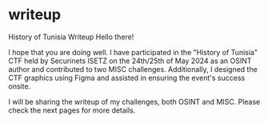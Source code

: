 # writeup
History of Tunisia Writeup
Hello there!

I hope that you are doing well. I have participated in the "History of Tunisia" CTF held by Securinets ISETZ on the 24th/25th of May 2024 as an OSINT author and contributed to two MISC challenges. Additionally, I designed the CTF graphics using Figma and assisted in ensuring the event's success onsite.

I will be sharing the writeup of my challenges, both OSINT and MISC. Please check the next pages for more details.
